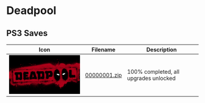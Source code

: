 # Deadpool

## PS3 Saves

| Icon | Filename | Description |
|------|----------|-------------|
| ![Deadpool](ICON0.PNG) | [00000001.zip](00000001.zip) | 100% completed, all upgrades unlocked |

